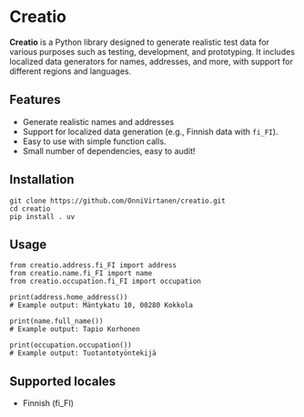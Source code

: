 # Creatio

**Creatio** is a Python library designed to generate realistic test data for various purposes such as testing, development, and prototyping. It includes localized data generators for names, addresses, and more, with support for different regions and languages.

## Features
- Generate realistic names and addresses
- Support for localized data generation (e.g., Finnish data with `fi_FI`).
- Easy to use with simple function calls.
- Small number of dependencies, easy to audit!

## Installation
```
git clone https://github.com/OnniVirtanen/creatio.git
cd creatio
pip install . uv
```

## Usage
```
from creatio.address.fi_FI import address
from creatio.name.fi_FI import name
from creatio.occupation.fi_FI import occupation

print(address.home_address())
# Example output: Mäntykatu 10, 00280 Kokkola

print(name.full_name())
# Example output: Tapio Korhonen

print(occupation.occupation())
# Example output: Tuotantotyöntekijä
```

## Supported locales
- Finnish (fi_FI)